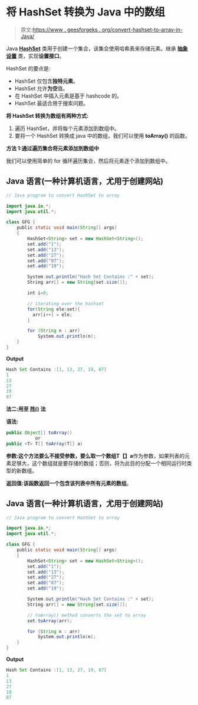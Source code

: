 # 将 HashSet 转换为 Java 中的数组

> 原文:[https://www . geesforgeks . org/convert-hashset-to-array-in-Java/](https://www.geeksforgeeks.org/convert-hashset-to-array-in-java/)

Java [**HashSet**](https://www.geeksforgeeks.org/hashset-in-java/) 类用于创建一个集合，该集合使用哈希表来存储元素。继承 [**抽象设置**](https://www.geeksforgeeks.org/abstractset-class-in-java-with-examples/) 类，实现**设置接口**。

HashSet 的要点是:

*   HashSet 仅包含**独特元素**。
*   HashSet 允许**为空**值。
*   在 HashSet 中插入元素是基于 hashcode 的。
*   HashSet 最适合用于搜索问题。

**将 HashSet 转换为数组有两种方式:**

1.  遍历 HashSet，并将每个元素添加到数组中。
2.  要将一个 HashSet 转换成 java 中的数组，我们可以使用 **toArray()** 的函数。

**方法 1:通过遍历集合将元素添加到数组中**

我们可以使用简单的 for 循环遍历集合，然后将元素逐个添加到数组中。

## Java 语言(一种计算机语言，尤用于创建网站)

```java
// Java program to convert HashSet to array

import java.io.*;
import java.util.*;

class GFG {
    public static void main(String[] args)
    {
        HashSet<String> set = new HashSet<String>();
        set.add("1");
        set.add("13");
        set.add("27");
        set.add("87");
        set.add("19");

        System.out.println("Hash Set Contains :" + set);
        String arr[] = new String[set.size()];

        int i=0;

        // iterating over the hashset
        for(String ele:set){
          arr[i++] = ele;
        }

        for (String n : arr)
            System.out.println(n);
    }
}
```

**Output**

```java
Hash Set Contains :[1, 13, 27, 19, 87]
1
13
27
19
87
```

**法二:用至** [**阵()**](https://www.geeksforgeeks.org/arraylist-toarray-method-in-java-with-examples/) **法**

**语法:**

```java
public Object[] toArray()
           or
public <T> T[] toArray(T[] a)
```

**参数:**这个方法要么不接受参数，要么取一个数组**T【】a**作为参数，如果列表的元素足够大，这个数组就是要存储的数组；否则，将为此目的分配一个相同运行时类型的新数组。

**返回值:**该函数返回**一个包含该列表中所有元素的数组**。

## Java 语言(一种计算机语言，尤用于创建网站)

```java
// Java program to convert HashSet to array

import java.io.*;
import java.util.*;

class GFG {
    public static void main(String[] args)
    {
        HashSet<String> set = new HashSet<String>();
        set.add("1");
        set.add("13");
        set.add("27");
        set.add("87");
        set.add("19");

        System.out.println("Hash Set Contains :" + set);
        String arr[] = new String[set.size()];

        // toArray() method converts the set to array
        set.toArray(arr);

        for (String n : arr)
            System.out.println(n);
    }
}
```

**Output**

```java
Hash Set Contains :[1, 13, 27, 19, 87]
1
13
27
19
87
```